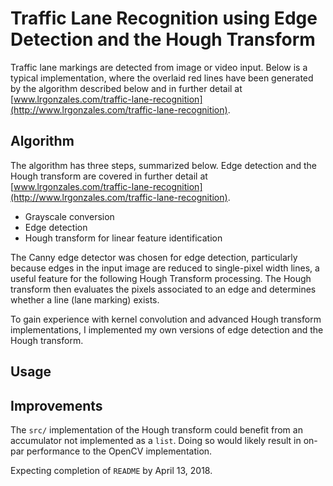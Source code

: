 # Traffic Lane Recognition using Edge Detection and the Hough Transform
Traffic lane markings are detected from image or video input. Below is a typical implementation, where the overlaid red lines have been generated by the algorithm described below and in further detail at [www.lrgonzales.com/traffic-lane-recognition](http://www.lrgonzales.com/traffic-lane-recognition).

## Algorithm
The algorithm has three steps, summarized below. Edge detection and the Hough transform are covered in further detail at [www.lrgonzales.com/traffic-lane-recognition](http://www.lrgonzales.com/traffic-lane-recognition).
* Grayscale conversion
* Edge detection
* Hough transform for linear feature identification

The Canny edge detector was chosen for edge detection, particularly because edges in the input image are reduced to single-pixel width lines, a useful feature for the following Hough Transform processing. The Hough transform then evaluates the pixels associated to an edge and determines whether a line (lane marking) exists.

To gain experience with kernel convolution and advanced Hough transform implementations, I implemented my own versions of edge detection and the Hough transform. 

## Usage


## Improvements
The `src/` implementation of the Hough transform could benefit from an accumulator not implemented as a `list`. Doing so would likely result in on-par performance to the OpenCV implementation.

Expecting completion of `README` by April 13, 2018.
